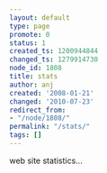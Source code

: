 ```yaml
---
layout: default
type: page
promote: 0
status: 1
created_ts: 1200944844
changed_ts: 1279914730
node_id: 1808
title: stats
author: anj
created: '2008-01-21'
changed: '2010-07-23'
redirect_from:
- "/node/1808/"
permalink: "/stats/"
tags: []
---
```

web site statistics...

